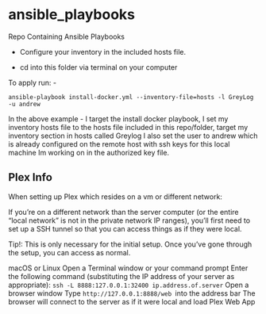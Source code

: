 # ansible_playbooks
Repo Containing Ansible Playbooks

* Configure your inventory in the included hosts file.

* cd into this folder via terminal on your computer

To apply run: -

```ansible-playbook install-docker.yml --inventory-file=hosts -l GreyLog -u andrew```

In the above example - I target the install docker playbook, I set my inventory hosts file to the hosts file included in this repo/folder, target my inventory section in hosts called Greylog
I also set the user to andrew which is already configured on the remote host with ssh keys for this local machine Im working on in the authorized key file.

## Plex Info ##
When setting up Plex which resides on a vm or different network:

If you’re on a different network than the server computer (or the entire “local network” is not in the private network IP ranges), you’ll first need to set up a SSH tunnel so that you can access things as if they were local.

Tip!: This is only necessary for the initial setup. Once you’ve gone through the setup, you can access as normal.

macOS or Linux
Open a Terminal window or your command prompt
Enter the following command (substituting the IP address of your server as appropriate):
``` ssh -L 8888:127.0.0.1:32400 ip.address.of.server ```
Open a browser window
Type ```http://127.0.0.1:8888/web ```into the address bar
The browser will connect to the server as if it were local and load Plex Web App